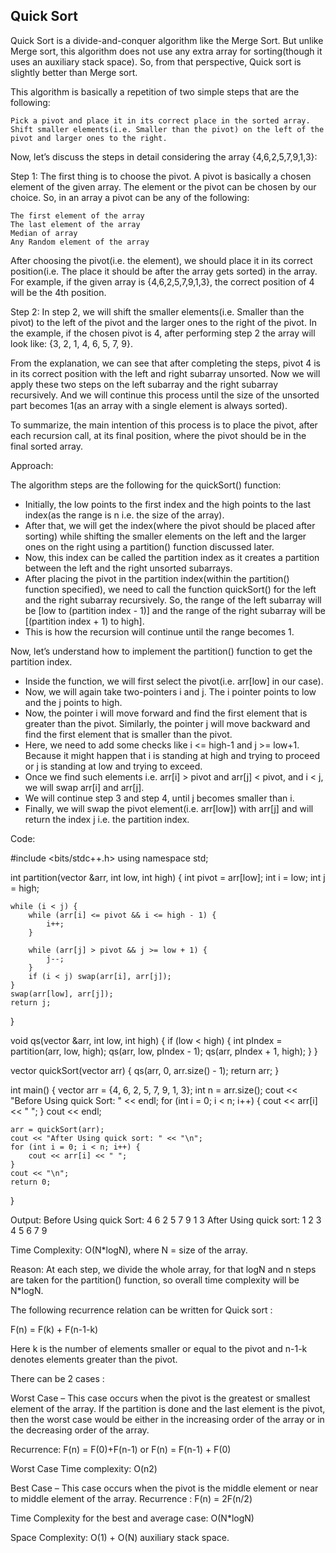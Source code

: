 ## Quick Sort

Quick Sort is a divide-and-conquer algorithm like the Merge Sort. But unlike Merge sort, this algorithm does not use any extra array for sorting(though it uses an auxiliary stack space). So, from that perspective, Quick sort is slightly better than Merge sort.

This algorithm is basically a repetition of two simple steps that are the following:

    Pick a pivot and place it in its correct place in the sorted array.
    Shift smaller elements(i.e. Smaller than the pivot) on the left of the pivot and larger ones to the right.

Now, let’s discuss the steps in detail considering the array {4,6,2,5,7,9,1,3}:

Step 1: The first thing is to choose the pivot. A pivot is basically a chosen element of the given array. The element or the pivot can be chosen by our choice. So, in an array a pivot can be any of the following:

    The first element of the array
    The last element of the array
    Median of array
    Any Random element of the array

After choosing the pivot(i.e. the element), we should place it in its correct position(i.e. The place it should be after the array gets sorted) in the array. For example, if the given array is {4,6,2,5,7,9,1,3}, the correct position of 4 will be the 4th position.

Step 2: In step 2, we will shift the smaller elements(i.e. Smaller than the pivot) to the left of the pivot and the larger ones to the right of the pivot. In the example, if the chosen pivot is 4, after performing step 2 the array will look like: {3, 2, 1, 4, 6, 5, 7, 9}. 

From the explanation, we can see that after completing the steps, pivot 4 is in its correct position with the left and right subarray unsorted. Now we will apply these two steps on the left subarray and the right subarray recursively. And we will continue this process until the size of the unsorted part becomes 1(as an array with a single element is always sorted).

To summarize, the main intention of this process is to place the pivot, after each recursion call, at its final position, where the pivot should be in the final sorted array.

Approach:

The algorithm steps are the following for the quickSort() function:

   - Initially, the low points to the first index and the high points to the last index(as the range is n i.e. the size of the array). 
   - After that, we will get the index(where the pivot should be placed after sorting) while shifting the smaller elements on the left and the larger ones on the right using a partition() function discussed later.
   - Now, this index can be called the partition index as it creates a partition between the left and the right unsorted subarrays.
   - After placing the pivot in the partition index(within the partition() function specified), we need to call the function quickSort() for the left and the right subarray recursively. So, the range of the left subarray will be [low to (partition index - 1)] and the range of the right subarray will be [(partition index + 1) to high]. 
   - This is how the recursion will continue until the range becomes 1.

Now, let’s understand how to implement the partition() function to get the partition index.

   - Inside the function, we will first select the pivot(i.e. arr[low] in our case).
   - Now, we will again take two-pointers i and j. The i pointer points to low and the j points to high.
   - Now, the pointer i will move forward and find the first element that is greater than the pivot. Similarly, the pointer j will move backward and find the first element that is smaller than the pivot.
   - Here, we need to add some checks like i <= high-1 and j >= low+1. Because it might happen that i is standing at high and trying to proceed or j is standing at low and trying to exceed.
   - Once we find such elements i.e. arr[i] > pivot and arr[j] < pivot, and i < j, we will swap arr[i] and arr[j].
   - We will continue step 3 and step 4, until j becomes smaller than i.
   - Finally, we will swap the pivot element(i.e. arr[low]) with arr[j] and will return the index j i.e. the partition index.

Code:

#include <bits/stdc++.h>
using namespace std;

int partition(vector<int> &arr, int low, int high) {
    int pivot = arr[low];
    int i = low;
    int j = high;

    while (i < j) {
        while (arr[i] <= pivot && i <= high - 1) {
            i++;
        }

        while (arr[j] > pivot && j >= low + 1) {
            j--;
        }
        if (i < j) swap(arr[i], arr[j]);
    }
    swap(arr[low], arr[j]);
    return j;
}

void qs(vector<int> &arr, int low, int high) {
    if (low < high) {
        int pIndex = partition(arr, low, high);
        qs(arr, low, pIndex - 1);
        qs(arr, pIndex + 1, high);
    }
}

vector<int> quickSort(vector<int> arr) {
    qs(arr, 0, arr.size() - 1);
    return arr;
}

int main()
{
    vector<int> arr = {4, 6, 2, 5, 7, 9, 1, 3};
    int n = arr.size();
    cout << "Before Using quick Sort: " << endl;
    for (int i = 0; i < n; i++)
    {
        cout << arr[i] << " ";
    }
    cout << endl;

    arr = quickSort(arr);
    cout << "After Using quick sort: " << "\n";
    for (int i = 0; i < n; i++) {
        cout << arr[i] << " ";
    }
    cout << "\n";
    return 0;
}

Output:
Before Using quick Sort:
4 6 2 5 7 9 1 3
After Using quick sort:
1 2 3 4 5 6 7 9 

Time Complexity: O(N*logN), where N = size of the array.

Reason: At each step, we divide the whole array, for that logN and n steps are taken for the partition() function, so overall time complexity will be N*logN.

The following recurrence relation can be written for Quick sort : 

F(n) = F(k) + F(n-1-k) 

Here k is the number of elements smaller or equal to the pivot and n-1-k denotes elements greater than the pivot.

There can be 2 cases :

Worst Case – This case occurs when the pivot is the greatest or smallest element of the array. If the partition is done and the last element is the pivot, then the worst case would be either in the increasing order of the array or in the decreasing order of the array. 

Recurrence:
F(n) = F(0)+F(n-1)  or  F(n) = F(n-1) + F(0) 

Worst Case Time complexity: O(n2) 

Best Case – This case occurs when the pivot is the middle element or near to middle element of the array.
Recurrence :
F(n) = 2F(n/2)

Time Complexity for the best and average case: O(N*logN)

Space Complexity: O(1) + O(N) auxiliary stack space.


